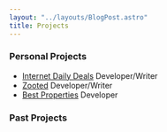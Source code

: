 ```yaml
---
layout: "../layouts/BlogPost.astro"
title: Projects
---
```


                                    




 
### Personal Projects

- [Internet Daily Deals](https://internetdailydeals.com) Developer/Writer
- [Zooted](https://www.zooted.me) Developer/Writer
- [Best Properties](https://www.bestproperties.ph) Developer



 


### Past Projects

